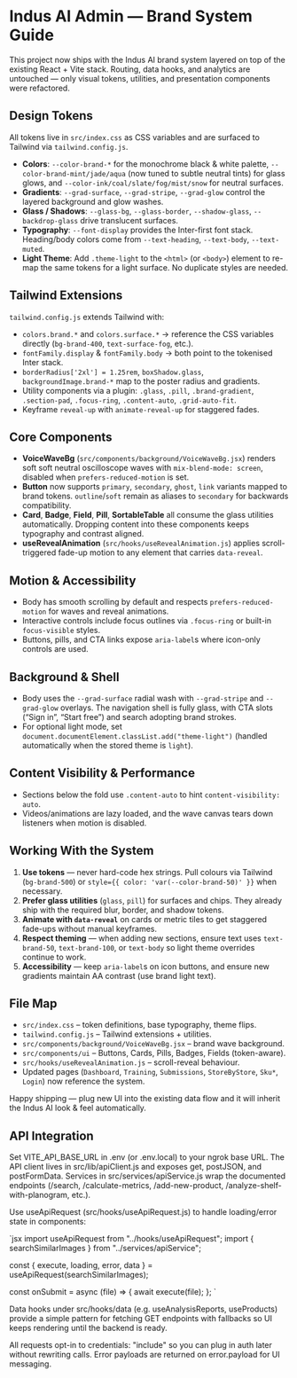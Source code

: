﻿# Indus AI Admin — Brand System Guide

This project now ships with the Indus AI brand system layered on top of the existing React + Vite stack. Routing, data hooks, and analytics are untouched — only visual tokens, utilities, and presentation components were refactored.

## Design Tokens

All tokens live in `src/index.css` as CSS variables and are surfaced to Tailwind via `tailwind.config.js`.

- **Colors**: `--color-brand-*` for the monochrome black & white palette, `--color-brand-mint/jade/aqua` (now tuned to subtle neutral tints) for glass glows, and `--color-ink/coal/slate/fog/mist/snow` for neutral surfaces.
- **Gradients**: `--grad-surface`, `--grad-stripe`, `--grad-glow` control the layered background and glow washes.
- **Glass / Shadows**: `--glass-bg`, `--glass-border`, `--shadow-glass`, `--backdrop-glass` drive translucent surfaces.
- **Typography**: `--font-display` provides the Inter-first font stack. Heading/body colors come from `--text-heading`, `--text-body`, `--text-muted`.
- **Light Theme**: Add `.theme-light` to the `<html>` (or `<body>`) element to re-map the same tokens for a light surface. No duplicate styles are needed.

## Tailwind Extensions

`tailwind.config.js` extends Tailwind with:

- `colors.brand.*` and `colors.surface.*` -> reference the CSS variables directly (`bg-brand-400`, `text-surface-fog`, etc.).
- `fontFamily.display` & `fontFamily.body` -> both point to the tokenised Inter stack.
- `borderRadius['2xl'] = 1.25rem`, `boxShadow.glass`, `backgroundImage.brand-*` map to the poster radius and gradients.
- Utility components via a plugin: `.glass`, `.pill`, `.brand-gradient`, `.section-pad`, `.focus-ring`, `.content-auto`, `.grid-auto-fit`.
- Keyframe `reveal-up` with `animate-reveal-up` for staggered fades.

## Core Components

- **VoiceWaveBg** (`src/components/background/VoiceWaveBg.jsx`) renders soft soft neutral oscilloscope waves with `mix-blend-mode: screen`, disabled when `prefers-reduced-motion` is set.
- **Button** now supports `primary`, `secondary`, `ghost`, `link` variants mapped to brand tokens. `outline`/`soft` remain as aliases to `secondary` for backwards compatibility.
- **Card**, **Badge**, **Field**, **Pill**, **SortableTable** all consume the glass utilities automatically. Dropping content into these components keeps typography and contrast aligned.
- **useRevealAnimation** (`src/hooks/useRevealAnimation.js`) applies scroll-triggered fade-up motion to any element that carries `data-reveal`.

## Motion & Accessibility

- Body has smooth scrolling by default and respects `prefers-reduced-motion` for waves and reveal animations.
- Interactive controls include focus outlines via `.focus-ring` or built-in `focus-visible` styles.
- Buttons, pills, and CTA links expose `aria-label`s where icon-only controls are used.

## Background & Shell

- Body uses the `--grad-surface` radial wash with `--grad-stripe` and `--grad-glow` overlays. The navigation shell is fully glass, with CTA slots (“Sign in”, “Start free”) and search adopting brand strokes.
- For optional light mode, set `document.documentElement.classList.add("theme-light")` (handled automatically when the stored theme is `light`).

## Content Visibility & Performance

- Sections below the fold use `.content-auto` to hint `content-visibility: auto`.
- Videos/animations are lazy loaded, and the wave canvas tears down listeners when motion is disabled.

## Working With the System

1. **Use tokens** — never hard-code hex strings. Pull colours via Tailwind (`bg-brand-500`) or `style={{ color: 'var(--color-brand-50)' }}` when necessary.
2. **Prefer glass utilities** (`glass`, `pill`) for surfaces and chips. They already ship with the required blur, border, and shadow tokens.
3. **Animate with `data-reveal`** on cards or metric tiles to get staggered fade-ups without manual keyframes.
4. **Respect theming** — when adding new sections, ensure text uses `text-brand-50`, `text-brand-100`, or `text-body` so light theme overrides continue to work.
5. **Accessibility** — keep `aria-label`s on icon buttons, and ensure new gradients maintain AA contrast (use brand light text).

## File Map

- `src/index.css` – token definitions, base typography, theme flips.
- `tailwind.config.js` – Tailwind extensions + utilities.
- `src/components/background/VoiceWaveBg.jsx` – brand wave background.
- `src/components/ui` – Buttons, Cards, Pills, Badges, Fields (token-aware).
- `src/hooks/useRevealAnimation.js` – scroll-reveal behaviour.
- Updated pages (`Dashboard`, `Training`, `Submissions`, `StoreByStore`, `Sku*`, `Login`) now reference the system.

Happy shipping — plug new UI into the existing data flow and it will inherit the Indus AI look & feel automatically.



## API Integration

Set VITE_API_BASE_URL in .env (or .env.local) to your ngrok base URL. The API client lives in src/lib/apiClient.js and exposes get, postJSON, and postFormData. Services in src/services/apiService.js wrap the documented endpoints (/search, /calculate-metrics, /add-new-product, /analyze-shelf-with-planogram, etc.).

Use useApiRequest (src/hooks/useApiRequest.js) to handle loading/error state in components:

`jsx
import useApiRequest from "../hooks/useApiRequest";
import { searchSimilarImages } from "../services/apiService";

const { execute, loading, error, data } = useApiRequest(searchSimilarImages);

const onSubmit = async (file) => {
  await execute(file);
};
`

Data hooks under src/hooks/data (e.g. useAnalysisReports, useProducts) provide a simple pattern for fetching GET endpoints with fallbacks so UI keeps rendering until the backend is ready.

All requests opt-in to credentials: "include" so you can plug in auth later without rewriting calls. Error payloads are returned on error.payload for UI messaging.
